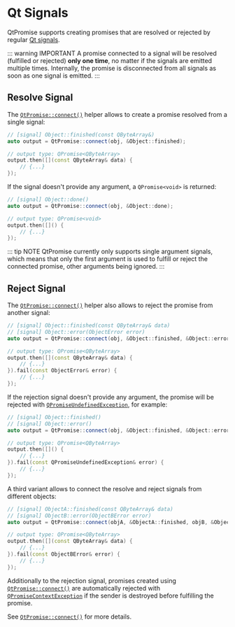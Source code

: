 # Qt Signals

QtPromise supports creating promises that are resolved or rejected by regular [Qt signals](https://doc.qt.io/qt-5/signalsandslots.html).

::: warning IMPORTANT
A promise connected to a signal will be resolved (fulfilled or rejected) **only one time**, no
matter if the signals are emitted multiple times. Internally, the promise is disconnected from
all signals as soon as one signal is emitted.
:::

## Resolve Signal

The [`QtPromise::connect()`](helpers/connect.md) helper allows to create a promise resolved from
a single signal:

```cpp
// [signal] Object::finished(const QByteArray&)
auto output = QtPromise::connect(obj, &Object::finished);

// output type: QPromise<QByteArray>
output.then([](const QByteArray& data) {
    // {...}
});
```

If the signal doesn't provide any argument, a `QPromise<void>` is returned:

```cpp
// [signal] Object::done()
auto output = QtPromise::connect(obj, &Object::done);

// output type: QPromise<void>
output.then([]() {
    // {...}
});
```

::: tip NOTE
QtPromise currently only supports single argument signals, which means that only the first argument
is used to fulfill or reject the connected promise, other arguments being ignored.
:::

## Reject Signal

The [`QtPromise::connect()`](helpers/connect.md) helper also allows to reject the promise from
another signal:

```cpp
// [signal] Object::finished(const QByteArray& data)
// [signal] Object::error(ObjectError error)
auto output = QtPromise::connect(obj, &Object::finished, &Object::error);

// output type: QPromise<QByteArray>
output.then([](const QByteArray& data) {
    // {...}
}).fail(const ObjectError& error) {
    // {...}
});
```

If the rejection signal doesn't provide any argument, the promise will be rejected with
[`QPromiseUndefinedException`](../exceptions/undefined), for example:

```cpp
// [signal] Object::finished()
// [signal] Object::error()
auto output = QtPromise::connect(obj, &Object::finished, &Object::error);

// output type: QPromise<QByteArray>
output.then([]() {
    // {...}
}).fail(const QPromiseUndefinedException& error) {
    // {...}
});
```

A third variant allows to connect the resolve and reject signals from different objects:

```cpp
// [signal] ObjectA::finished(const QByteArray& data)
// [signal] ObjectB::error(ObjectBError error)
auto output = QtPromise::connect(objA, &ObjectA::finished, objB, &ObjectB::error);

// output type: QPromise<QByteArray>
output.then([](const QByteArray& data) {
    // {...}
}).fail(const ObjectBError& error) {
    // {...}
});
```

Additionally to the rejection signal, promises created using [`QtPromise::connect()`](helpers/connect.md)
are automatically rejected with [`QPromiseContextException`](exceptions/context.md) if the sender is
destroyed before fulfilling the promise.

See [`QtPromise::connect()`](helpers/connect.md) for more details.
